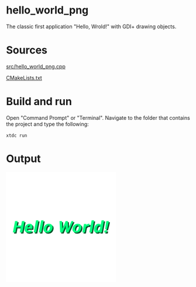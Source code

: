# hello_world_png

The classic first application "Hello, Wrold!" with GDI+ drawing objects.

# Sources

[src/hello_world_png.cpp](src/hello_world_png.cpp)

[CMakeLists.txt](CMakeLists.txt)

# Build and run

Open "Command Prompt" or "Terminal". Navigate to the folder that contains the project and type the following:

```shell
xtdc run
```

# Output

![Screenshot](../../../../docs/pictures/examples/hello_world_png.png)
